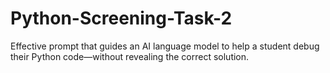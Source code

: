 # Python-Screening-Task-2
Effective prompt that guides an AI language model to help a student debug their Python code—without revealing the correct solution.
